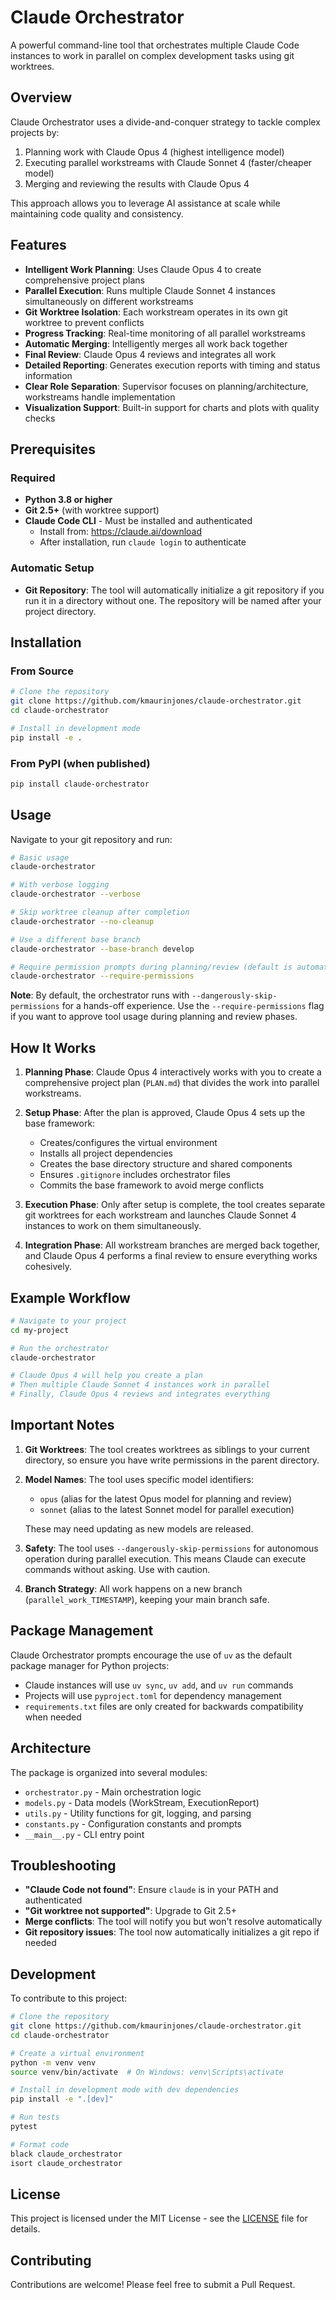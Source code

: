 # Claude Orchestrator

A powerful command-line tool that orchestrates multiple Claude Code instances to work in parallel on complex development tasks using git worktrees.

## Overview

Claude Orchestrator uses a divide-and-conquer strategy to tackle complex projects by:
1. Planning work with Claude Opus 4 (highest intelligence model)
2. Executing parallel workstreams with Claude Sonnet 4 (faster/cheaper model)
3. Merging and reviewing the results with Claude Opus 4

This approach allows you to leverage AI assistance at scale while maintaining code quality and consistency.

## Features

- **Intelligent Work Planning**: Uses Claude Opus 4 to create comprehensive project plans
- **Parallel Execution**: Runs multiple Claude Sonnet 4 instances simultaneously on different workstreams
- **Git Worktree Isolation**: Each workstream operates in its own git worktree to prevent conflicts
- **Progress Tracking**: Real-time monitoring of all parallel workstreams
- **Automatic Merging**: Intelligently merges all work back together
- **Final Review**: Claude Opus 4 reviews and integrates all work
- **Detailed Reporting**: Generates execution reports with timing and status information
- **Clear Role Separation**: Supervisor focuses on planning/architecture, workstreams handle implementation
- **Visualization Support**: Built-in support for charts and plots with quality checks

## Prerequisites

### Required
- **Python 3.8 or higher**
- **Git 2.5+** (with worktree support)
- **Claude Code CLI** - Must be installed and authenticated
  - Install from: https://claude.ai/download
  - After installation, run `claude login` to authenticate

### Automatic Setup
- **Git Repository**: The tool will automatically initialize a git repository if you run it in a directory without one. The repository will be named after your project directory.

## Installation

### From Source

```bash
# Clone the repository
git clone https://github.com/kmaurinjones/claude-orchestrator.git
cd claude-orchestrator

# Install in development mode
pip install -e .
```

### From PyPI (when published)

```bash
pip install claude-orchestrator
```

## Usage

Navigate to your git repository and run:

```bash
# Basic usage
claude-orchestrator

# With verbose logging
claude-orchestrator --verbose

# Skip worktree cleanup after completion
claude-orchestrator --no-cleanup

# Use a different base branch
claude-orchestrator --base-branch develop

# Require permission prompts during planning/review (default is automatic)
claude-orchestrator --require-permissions
```

**Note**: By default, the orchestrator runs with `--dangerously-skip-permissions` for a hands-off experience. Use the `--require-permissions` flag if you want to approve tool usage during planning and review phases.

## How It Works

1. **Planning Phase**: Claude Opus 4 interactively works with you to create a comprehensive project plan (`PLAN.md`) that divides the work into parallel workstreams.

2. **Setup Phase**: After the plan is approved, Claude Opus 4 sets up the base framework:
   - Creates/configures the virtual environment
   - Installs all project dependencies
   - Creates the base directory structure and shared components
   - Ensures `.gitignore` includes orchestrator files
   - Commits the base framework to avoid merge conflicts

3. **Execution Phase**: Only after setup is complete, the tool creates separate git worktrees for each workstream and launches Claude Sonnet 4 instances to work on them simultaneously.

4. **Integration Phase**: All workstream branches are merged back together, and Claude Opus 4 performs a final review to ensure everything works cohesively.

## Example Workflow

```bash
# Navigate to your project
cd my-project

# Run the orchestrator
claude-orchestrator

# Claude Opus 4 will help you create a plan
# Then multiple Claude Sonnet 4 instances work in parallel
# Finally, Claude Opus 4 reviews and integrates everything
```

## Important Notes

1. **Git Worktrees**: The tool creates worktrees as siblings to your current directory, so ensure you have write permissions in the parent directory.

2. **Model Names**: The tool uses specific model identifiers:
   - `opus` (alias for the latest Opus model for planning and review)
   - `sonnet` (alias to the latest Sonnet model for parallel execution)
   
   These may need updating as new models are released.

3. **Safety**: The tool uses `--dangerously-skip-permissions` for autonomous operation during parallel execution. This means Claude can execute commands without asking. Use with caution.

4. **Branch Strategy**: All work happens on a new branch (`parallel_work_TIMESTAMP`), keeping your main branch safe.

## Package Management

Claude Orchestrator prompts encourage the use of `uv` as the default package manager for Python projects:
- Claude instances will use `uv sync`, `uv add`, and `uv run` commands
- Projects will use `pyproject.toml` for dependency management
- `requirements.txt` files are only created for backwards compatibility when needed

## Architecture

The package is organized into several modules:

- `orchestrator.py` - Main orchestration logic
- `models.py` - Data models (WorkStream, ExecutionReport)
- `utils.py` - Utility functions for git, logging, and parsing
- `constants.py` - Configuration constants and prompts
- `__main__.py` - CLI entry point

## Troubleshooting

- **"Claude Code not found"**: Ensure `claude` is in your PATH and authenticated
- **"Git worktree not supported"**: Upgrade to Git 2.5+
- **Merge conflicts**: The tool will notify you but won't resolve automatically
- **Git repository issues**: The tool now automatically initializes a git repo if needed

## Development

To contribute to this project:

```bash
# Clone the repository
git clone https://github.com/kmaurinjones/claude-orchestrator.git
cd claude-orchestrator

# Create a virtual environment
python -m venv venv
source venv/bin/activate  # On Windows: venv\Scripts\activate

# Install in development mode with dev dependencies
pip install -e ".[dev]"

# Run tests
pytest

# Format code
black claude_orchestrator
isort claude_orchestrator
```

## License

This project is licensed under the MIT License - see the [LICENSE](LICENSE) file for details.

## Contributing

Contributions are welcome! Please feel free to submit a Pull Request.
